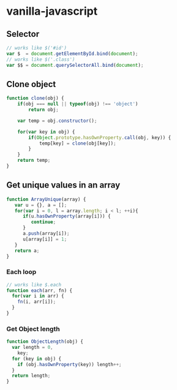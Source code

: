 # vanilla-javascript

## Selector

```javascript
// works like $('#id')
var $  = document.getElementById.bind(document);
// works like $('.class')
var $$ = document.querySelectorAll.bind(document);
```

## Clone object

```javascript
function clone(obj) {
    if(obj === null || typeof(obj) !== 'object')
        return obj;

    var temp = obj.constructor(); 

    for(var key in obj) {
        if(Object.prototype.hasOwnProperty.call(obj, key)) {
            temp[key] = clone(obj[key]);
        }
    }
    return temp;
}
```

## Get unique values in an array

```javascript
function ArrayUnique(array) {
   var u = {}, a = [];
   for(var i = 0, l = array.length; i < l; ++i){
      if(u.hasOwnProperty(array[i])) {
         continue;
      }
      a.push(array[i]);
      u[array[i]] = 1;
   }
   return a;
}
```

### Each loop

```javascript
// works like $.each
function each(arr, fn) {
  for(var i in arr) {
    fn(i, arr[i]);
  }
}
```

### Get Object length

```javascript
function ObjectLength(obj) {
  var length = 0,
    key;
  for (key in obj) {
    if (obj.hasOwnProperty(key)) length++;
  }
  return length;
}
```
